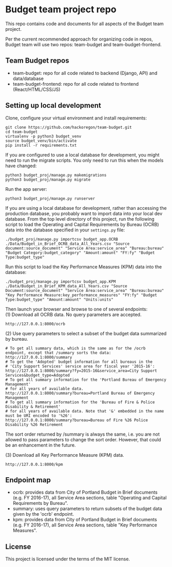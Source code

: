 # Budget team project repo

This repo contains code and documents for all aspects of the Budget team project.

Per the current recommended approach for organizing code in repos, Budget team will use two repos: team-budget and team-budget-frontend.

## Team Budget repos
- team-budget: repo for all code related to backend (Django, API) and data/database
- team-budget-frontend: repo for all code related to frontend (React/HTML/CSS/JS)

## Setting up local development

Clone, configure your virtual environment and install requirements:
```
git clone https://github.com/hackoregon/team-budget.git
cd team-budget
virtualenv -p python3 budget_venv
source budget_venv/bin/activate
pip install -r requirements.txt
```

If you are configured to use a local database for development, you might need to run the migrate scripts. You only need to run this when the models have changed:
```
python3 budget_proj/manage.py makemigrations
python3 budget_proj/manage.py migrate
```

Run the app server:
```
python3 budget_proj/manage.py runserver
```

If you are using a local database for development, rather than accessing the production database, you probably want to import data into your local dev database. From the top level directory of this project, run the following script to 
load the Operating and Capital Requirements by Bureau (OCRB) data into the database specified in your `settings.py` file:
```
./budget_proj/manage.py importcsv budget_app.OCRB ./Data/Budget_in_Brief_OCRB_data_All_Years.csv "Source document:source_document" "Service Area:service_area" "Bureau:bureau" "Budget Category:budget_category" "Amount:amount" "FY:fy" "Budget Type:budget_type"
```

Run this script to load the Key Performance Measures (KPM) data into the database:
```
./budget_proj/manage.py importcsv budget_app.KPM ./Data/Budget_in_Brief_KPM_data_All_Years.csv "Source Document:source_document" "Service Area:service_area" "Bureau:bureau" "Key Performance Measure:key_performance_measures" "FY:fy" "Budget Type:budget_type" "Amount:amount" "Units:units"
```

Then launch your browser and browse to one of several endpoints:<br>
(1) Download all OCRB data. No query parameters are accepted.
```
http://127.0.0.1:8000/ocrb
```

(2) Use query parameters to select a subset of the budget data summarized by bureau.
```
# To get all summary data, which is the same as for the /ocrb endpoint, except that /summary sorts the data:
http://127.0.0.1:8000/summary
# To get the 'Adopted' budget information for all bureaus in the 
# 'City Support Services' service area for fiscal year '2015-16':
http://127.0.0.1:8000/summary?fy=2015-16&service_area=City Support Services&budget_type=Adopted
# To get all summary information for the 'Portland Bureau of Emergency Management'
# for all years of available data.
http://127.0.0.1:8000/summary?bureau=Portland Bureau of Emergency Management
# To get all summary information for the 'Bureau of Fire & Police Disability & Retirement'
# for all years of available data. Note that '&' embedded in the name must be URI encoded to '%26':
http://127.0.0.1:8000/summary?bureau=Bureau of Fire %26 Police Disability %26 Retirement
```

The sort order returned by /summary is always the same, i.e. you are not allowed to pass parameters
to change the sort order. However, that could be an enhancement in the future.

(3) Download all Key Performance Measure (KPM) data.
```
http://127.0.0.1:8000/kpm
```

## Endpoint map
- ocrb: provides data from City of Portland Budget in Brief documents (e.g. FY 2016-17), all Service Area sections, table "Operating and Capital Requirements by Bureau".
- summary: uses query parameters to return subsets of the budget data given by the 'ocrb' endpoint.
- kpm: provides data from City of Portland Budget in Brief documents (e.g. FY 2016-17), all Service Area sections, table "Key Performance Measures".

## License
This project is licensed under the terms of the MIT license.
